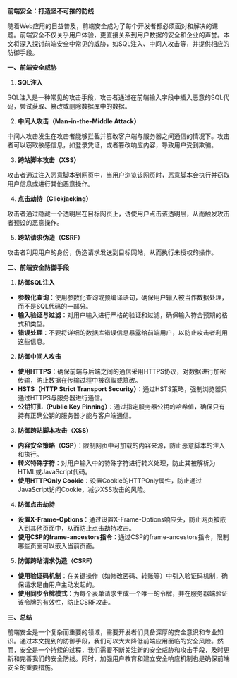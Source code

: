 **前端安全：打造坚不可摧的防线**

随着Web应用的日益普及，前端安全成为了每个开发者都必须面对和解决的课题。前端安全不仅关乎用户体验，更直接关系到用户数据的安全和企业的声誉。本文将深入探讨前端安全中常见的威胁，如SQL注入、中间人攻击等，并提供相应的防御手段。

**一、前端安全威胁**

1. **SQL注入**

SQL注入是一种常见的攻击手段，攻击者通过在前端输入字段中插入恶意的SQL代码，尝试获取、篡改或删除数据库中的数据。

2. **中间人攻击（Man-in-the-Middle Attack）**

中间人攻击发生在攻击者能够拦截并篡改客户端与服务器之间通信的情况下。攻击者可以窃取敏感信息，如登录凭证，或者篡改响应内容，导致用户受到欺骗。

3. **跨站脚本攻击（XSS）**

攻击者通过注入恶意脚本到网页中，当用户浏览该网页时，恶意脚本会执行并窃取用户信息或进行其他恶意操作。

4. **点击劫持（Clickjacking）**

攻击者通过隐藏一个透明层在目标网页上，诱使用户点击该透明层，从而触发攻击者预设的恶意操作。

5. **跨站请求伪造（CSRF）**

攻击者利用用户的身份，伪造请求发送到目标网站，从而执行未授权的操作。

**二、前端安全防御手段**

1. **防御SQL注入**

* **参数化查询**：使用参数化查询或预编译语句，确保用户输入被当作数据处理，而不是SQL代码的一部分。
* **输入验证与过滤**：对用户输入进行严格的验证和过滤，确保输入符合预期的格式和类型。
* **错误处理**：不要将详细的数据库错误信息暴露给前端用户，以防止攻击者利用这些信息。

2. **防御中间人攻击**

* **使用HTTPS**：确保前端与后端之间的通信采用HTTPS协议，对数据进行加密传输，防止数据在传输过程中被窃取或篡改。
* **HSTS（HTTP Strict Transport Security）**：通过HSTS策略，强制浏览器只通过HTTPS与服务器进行通信。
* **公钥钉扎（Public Key Pinning）**：通过指定服务器公钥的哈希值，确保只有持有正确公钥的服务器才能与客户端通信。

3. **防御跨站脚本攻击（XSS）**

* **内容安全策略（CSP）**：限制网页中可加载的内容来源，防止恶意脚本的注入和执行。
* **转义特殊字符**：对用户输入中的特殊字符进行转义处理，防止其被解析为HTML或JavaScript代码。
* **使用HTTPOnly Cookie**：设置Cookie的HTTPOnly属性，防止通过JavaScript访问Cookie，减少XSS攻击的风险。

4. **防御点击劫持**

* **设置X-Frame-Options**：通过设置X-Frame-Options响应头，防止网页被嵌入到其他页面中，从而防止点击劫持攻击。
* **使用CSP的frame-ancestors指令**：通过CSP的frame-ancestors指令，限制哪些页面可以嵌入当前页面。

5. **防御跨站请求伪造（CSRF）**

* **使用验证码机制**：在关键操作（如修改密码、转账等）中引入验证码机制，确保请求是由用户主动发起的。
* **使用同步令牌模式**：为每个表单请求生成一个唯一的令牌，并在服务器端验证该令牌的有效性，防止CSRF攻击。

**三、总结**

前端安全是一个复杂而重要的领域，需要开发者们具备深厚的安全意识和专业知识。通过本文提到的防御手段，我们可以大大降低前端应用面临的安全风险。然而，安全是一个持续的过程，我们需要不断关注新的安全威胁和攻击手段，及时更新和完善我们的安全防线。同时，加强用户教育和建立安全响应机制也是确保前端安全的重要措施。